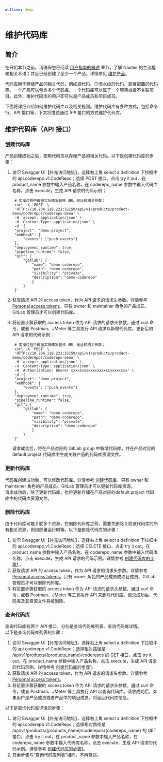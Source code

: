 ```yaml
---
outline: deep
---
```

# 维护代码库

## 简介

在开始本节之前，请确保您已阅读 [用户指南的概述](user-guide-00.md) 章节，了解 Nautes 的主流程和相关术语；并且已经创建了至少一个产品，详情参见 [维护产品](user-guide-01.md)。

代码库用于存储产品的相关代码，例如源代码、CI流水线的代码、部署配置的代码等。一个产品可以包含多个代码库，一个代码库可以属于一个项目或者不关联项目。此外，维护代码库的用户即可以是产品成员和项目成员。

下面将详细介绍如何维护代码库以及相关规则。维护代码库有多种方式，包括命令行、API 接口等，下文将描述通过 API 接口的方式维护代码库。

## 维护代码库（API 接口）

### 创建代码库
产品创建成功之后，使用代码库以存储产品的相关代码。以下是创建代码库的步骤：  
1. 访问 Swagger UI【补充访问地址】，选择右上角 select a definition 下拉框中的 api.coderepo.v1.CodeRepo；选择 POST 接口，点击 try it out，在 product_name 参数中输入产品名称，在 coderepo_name 参数中输入代码库名称，点击 execute，生成 API 请求的代码示例；  
   ```Shell
    # 实操过程中根据实际情况替换 URL 地址和相关参数； 
    curl -X 'POST' \
    'HTTP://10.204.118.221:32159/api/v1/products/product-demo/coderepos/coderepo-demo' \
    -H 'accept: application/json' \
    -H 'Content-Type: application/json' \
    -d '{
    "project": "demo-project",
    "webhook": {
        "events": ["push_events"]
    },
    "deployment_runtime": true,
    "pipeline_runtime": false,
    "git": {
        "gitlab": {
            "name": "demo-coderepo",
            "path": "demo-coderepo",
            "visibility": "private",
            "description": "demo-coderepo"
            }
        }
    }'
   ```
2. 获取请求 API 的 access token，作为 API 请求的请求头参数。详情参考 [Personal access tokens](https://docs.gitlab.com/ee/user/profile/personal_access_tokens.html)。只有 owner 和 maintainer 角色的产品成员、GitLab 管理员才可以创建代码库。  

3. 将前置步骤获取的 access token 作为 API 请求的请求头参数，通过 curl 命令，或者 Postman、JMeter 等工具执行 API 请求以新增代码库。更新后的 API 请求的代码示例：
   ```Shell
    # 实操过程中根据实际情况替换 URL 地址和相关参数； 
    curl -X 'POST' \
    'HTTP://10.204.118.221:32159/api/v1/products/product-demo/coderepos/coderepo-demo' \
    -H 'accept: application/json' \
    -H 'Content-Type: application/json' \
    -H 'Authorization: Bearer xxxxxxxxxxxxxxxxxxxxxxxxxx' \
    -d '{
    "project": "demo-project",
    "webhook": {
        "events": ["push_events"]
    },
    "deployment_runtime": true,
    "pipeline_runtime": false,
    "git": {
        "gitlab": {
            "name": "demo-coderepo",
            "path": "demo-coderepo",
            "visibility": "private",
            "description": "demo-coderepo"
            }
        }
    }'
    ```
    请求成功后，将在产品对应的 GitLab group 中新增代码库，并在产品对应的 default.project 代码库中生成关联产品的代码库资源文件。

### 更新代码库
代码库创建成功后，可以修改代码库。详情参考 [创建代码库](#创建代码库)。只有 owner 和 maintainer 角色的产品成员、GitLab 管理员才可以更新代码库资源。    
请求成功后，除了更新代码库，也将更新存储在产品对应的default.project 代码库中的代码库资源文件。

### 删除代码库
由于代码库可能关联多个资源，在删除代码库之前，需要先删除关联该代码库的所有相关资源，例如部署运行时等。以下是删除代码库的步骤：  
1. 访问 Swagger UI【补充访问地址】，选择右上角 select a definition 下拉框中的 api.coderepo.v1.CodeRepo；选择 DELETE 接口，点击 try it out，在 product_name 参数中输入产品名称，在 coderepo_name 参数中输入代码库名称，点击 execute，生成 API 请求的代码示例。详情参考 [创建代码库的步骤1](#创建代码库) 。
2. 获取请求 API 的 access token，作为 API 请求的请求头参数。详情参考 [Personal access tokens](https://docs.gitlab.com/ee/user/profile/personal_access_tokens.html)。只有 owner 角色的产品成员或项目成员、GitLab 管理员才可以删除代码库。  
3. 将前置步骤获取的 access token 作为 API 请求的请求头参数，通过 curl 命令，或者 Postman、JMeter 等工具执行 API 来删除代码库。请求成功后，代码库及其资源文件将被删除。

### 查询代码库
查询代码库有两个 API 接口，分别是查询代码库列表、查询代码库详情。  
以下是查询代码库列表的步骤：  
1. 访问 Swagger UI【补充访问地址】，选择右上角 select a definition 下拉框中的 api.coderepo.v1.CodeRepo；选择相对路径是 /api/v1/products/{products_name}/coderepos 的 GET 接口，点击 try it out，在 product_name 参数中输入产品名称，点击 execute，生成 API 请求的代码示例。详情参考 [创建代码库的步骤1](#创建代码库)。
2. 获取请求 API 的 access token，作为 API 请求的请求头参数。详情参考 [Personal access tokens](https://docs.gitlab.com/ee/user/profile/personal_access_tokens.html)。  
3. 将前置步骤获取的 access token 作为 API 请求的请求头参数，通过 curl 命令，或者 Postman、JMeter 等工具执行 API 以查询代码库。请求成功后，如果用户是产品成员或者产品中的项目成员，将返回代码库信息。
   
以下是查询代码库详情的步骤：  
1. 访问 Swagger UI【补充访问地址】，选择右上角 select a definition 下拉框中的 api.coderepo.v1.CodeRepo；选择相对路径是 /api/v1/products/{products_name}/coderepos/{coderepo_name} 的 GET 接口，点击 try it out，在 product_name 参数中输入产品名称，在 coderepo_name 参数中输入代码库名称，点击 execute，生成 API 请求的代码示例。详情参考 [创建代码库的步骤1](#创建代码库)。
2. 其余步骤与“查询代码库列表”相同，不再赘述。
